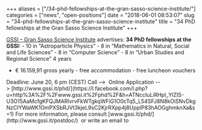 +++
aliases = ["/34-phd-fellowships-at-the-gran-sasso-science-institute/"]
categories = ["news", "open-positions"]
date = "2018-06-01 08:53:07"
slug = "34-phd-fellowships-at-the-gran-sasso-science-institute"
title = "34 PhD fellowships at the Gran Sasso Science Institute"
+++

[GSSI – Gran Sasso Science Institute](http://gssi.it/) advertises: <span
style="font-family: tahoma, sans-serif;"> </span>**34 PhD fellowships at
the GSSI:** - 10 in “Astroparticle Physics” - 8 in “Mathematics in
Natural, Social and Life Sciences” - 8 in “Computer Science” - 8 in
“Urban Studies and Regional Science” <span
style="color: #1d2129; font-family: tahoma, sans-serif;"> </span>4 years
- € 16.159,91 gross yearly - free accommodation - free luncheon vouchers
<span style="color: #1d2129; font-family: tahoma, sans-serif;">
</span>Deadline: June 20, 6 pm (CEST) <span
style="color: #1d2129; font-family: tahoma, sans-serif;"> </span>Call
--&gt; <span
style="color: #365899;"><http://www.gssi.it/phd/docs/2018/CallPhDXXXIV.pdf></span>
Online Application
--&gt; [http://www.gssi.it/phd/](https://l.facebook.com/l.php?u=http%3A%2F%2Fwww.gssi.it%2Fphd%2F&h=ATNccIuLiRHpl_YIZlS-U3O15AaMcfgKFQJMARlvrvFkWTgkqWFiG1O0cTq5_L54SFJ8N8kOiSNvDkgNzCIYWaWK1OmPXSbRJVt3kjeL9sC2KjrRXpp4j8UpplP83hAOGghmknXa&s=1)
<span style="font-family: tahoma, sans-serif;"> </span>For more
information, please
consult [www.gssi.it/phd/](http://www.gssi.it/postdoc/)  or write an
email to <info@gssi.it> <span
style="color: #888888; font-family: tahoma, sans-serif;"> </span>
